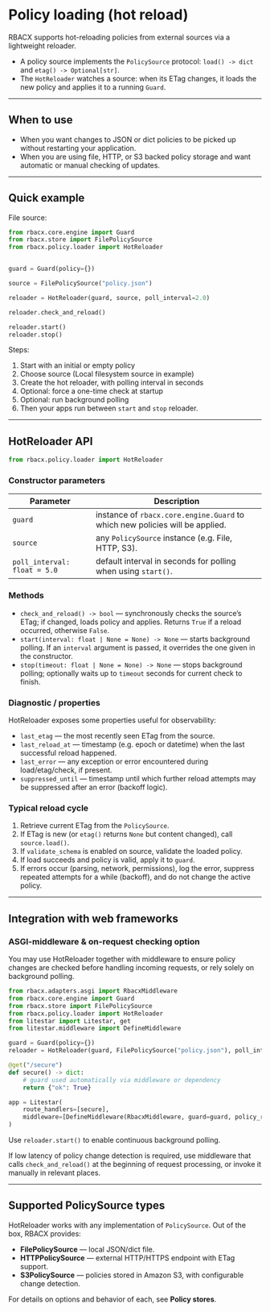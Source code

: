 # Policy loading (hot reload)

RBACX supports hot-reloading policies from external sources via a lightweight reloader.

- A policy source implements the `PolicySource` protocol:
  `load() -> dict` and `etag() -> Optional[str]`.
- The `HotReloader` watches a source: when its ETag changes, it loads the new policy and applies it to a running `Guard`.

---

## When to use

- When you want changes to JSON or dict policies to be picked up without restarting your application.
- When you are using file, HTTP, or S3 backed policy storage and want automatic or manual checking of updates.

---

## Quick example
File source:

```python
from rbacx.core.engine import Guard
from rbacx.store import FilePolicySource
from rbacx.policy.loader import HotReloader


guard = Guard(policy={})

source = FilePolicySource("policy.json")

reloader = HotReloader(guard, source, poll_interval=2.0)

reloader.check_and_reload()

reloader.start()
reloader.stop()
```
Steps:
1) Start with an initial or empty policy
2) Choose source (Local filesystem source in example)
3) Create the hot reloader, with polling interval in seconds
4) Optional: force a one-time check at startup
5) Optional: run background polling
6) Then your apps run between `start` and `stop` reloader.
---

## HotReloader API

```python
from rbacx.policy.loader import HotReloader
```

### Constructor parameters

| Parameter | Description |
| --- | --- |
| `guard` | instance of `rbacx.core.engine.Guard` to which new policies will be applied. |
| `source` | any `PolicySource` instance (e.g. File, HTTP, S3). |
| `poll_interval: float = 5.0` | default interval in seconds for polling when using `start()`. |

### Methods

- `check_and_reload() -> bool` — synchronously checks the source’s ETag; if changed, loads policy and applies. Returns `True` if a reload occurred, otherwise `False`.
- `start(interval: float | None = None) -> None` — starts background polling. If an `interval` argument is passed, it overrides the one given in the constructor.
- `stop(timeout: float | None = None) -> None` — stops background polling; optionally waits up to `timeout` seconds for current check to finish.

### Diagnostic / properties

HotReloader exposes some properties useful for observability:

- `last_etag` — the most recently seen ETag from the source.
- `last_reload_at` — timestamp (e.g. epoch or datetime) when the last successful reload happened.
- `last_error` — any exception or error encountered during load/etag/check, if present.
- `suppressed_until` — timestamp until which further reload attempts may be suppressed after an error (backoff logic).

### Typical reload cycle

1. Retrieve current ETag from the `PolicySource`.
2. If ETag is new (or `etag()` returns `None` but content changed), call `source.load()`.
3. If `validate_schema` is enabled on source, validate the loaded policy.
4. If load succeeds and policy is valid, apply it to `guard`.
5. If errors occur (parsing, network, permissions), log the error, suppress repeated attempts for a while (backoff), and do not change the active policy.

---

## Integration with web frameworks

### ASGI-middleware & on-request checking option

You may use HotReloader together with middleware to ensure policy changes are checked before handling incoming requests, or rely solely on background polling.

```python
from rbacx.adapters.asgi import RbacxMiddleware
from rbacx.core.engine import Guard
from rbacx.store import FilePolicySource
from rbacx.policy.loader import HotReloader
from litestar import Litestar, get
from litestar.middleware import DefineMiddleware

guard = Guard(policy={})
reloader = HotReloader(guard, FilePolicySource("policy.json"), poll_interval=2.0)

@get("/secure")
def secure() -> dict:
    # guard used automatically via middleware or dependency
    return {"ok": True}

app = Litestar(
    route_handlers=[secure],
    middleware=[DefineMiddleware(RbacxMiddleware, guard=guard, policy_reloader=reloader)],
)
```

Use `reloader.start()` to enable continuous background polling.

If low latency of policy change detection is required, use middleware that calls `check_and_reload()` at the beginning of request processing, or invoke it manually in relevant places.

---

## Supported PolicySource types

HotReloader works with any implementation of `PolicySource`. Out of the box, RBACX provides:

- **FilePolicySource** — local JSON/dict file.
- **HTTPPolicySource** — external HTTP/HTTPS endpoint with ETag support.
- **S3PolicySource** — policies stored in Amazon S3, with configurable change detection.

For details on options and behavior of each, see **Policy stores**.
